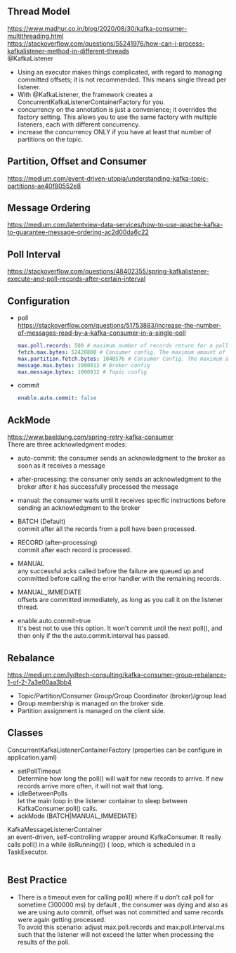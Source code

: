 ## Thread Model  
https://www.madhur.co.in/blog/2020/08/30/kafka-consumer-multithreading.html  
https://stackoverflow.com/questions/55241976/how-can-i-process-kafkalistener-method-in-different-threads  
@KafkaListener
- Using an executor makes things complicated, with regard to managing committed offsets; it is not recommended. This means single thread per listener.
- With @KafkaListener, the framework creates a ConcurrentKafkaListenerContainerFactory for you. 
- concurrency on the annotation is just a convenience; it overrides the factory setting. This allows you to use the same factory with multiple listeners, each with different concurrency.
- increase the concurrency ONLY if you have at least that number of partitions on the topic.

## Partition, Offset and Consumer
https://medium.com/event-driven-utopia/understanding-kafka-topic-partitions-ae40f80552e8

## Message Ordering
https://medium.com/latentview-data-services/how-to-use-apache-kafka-to-guarantee-message-ordering-ac2d00da6c22

## Poll Interval  
https://stackoverflow.com/questions/48402355/spring-kafkalistener-execute-and-poll-records-after-certain-interval  

## Configuration
- poll  
https://stackoverflow.com/questions/51753883/increase-the-number-of-messages-read-by-a-kafka-consumer-in-a-single-poll  
  ```yaml
  max.poll.records: 500 # maximum number of records return for a poll()
  fetch.max.bytes: 52428800 # Consumer config. The maximum amount of data the server should return for a fetch request.
  max.partition.fetch.bytes: 1048576 # Consumer Config. The maximum amount of data per-partition the server will return.
  message.max.bytes: 1000012 # Broker config
  max.message.bytes: 1000012 # Topic config
  ```
- commit
  ```yaml
  enable.auto.commit: false
  ```

## AckMode
https://www.baeldung.com/spring-retry-kafka-consumer  
There are three acknowledgment modes:  
- auto-commit: the consumer sends an acknowledgment to the broker as soon as it receives a message
- after-processing: the consumer only sends an acknowledgment to the broker after it has successfully processed the message
- manual: the consumer waits until it receives specific instructions before sending an acknowledgment to the broker

- BATCH (Default)  
  commit after all the records from a poll have been processed.
- RECORD (after-processing)  
  commit after each record is processed.
- MANUAL  
  any successful acks called before the failure are queued up and committed before calling the error handler with the remaining records.
- MANUAL_IMMEDIATE  
  offsets are committed immediately, as long as you call it on the listener thread.
- enable.auto.commit=true  
  It's best not to use this option. It won't commit until the next poll(), and then only if the the auto.commit.interval has passed.

## Rebalance  
https://medium.com/lydtech-consulting/kafka-consumer-group-rebalance-1-of-2-7a3e00aa3bb4  
- Topic/Partition/Consumer Group/Group Coordinator (broker)/group lead
- Group membership is managed on the broker side.
- Partition assignment is managed on the client side.

## Classes
ConcurrentKafkaListenerContainerFactory (properties can be configure in application.yaml)
- setPollTimeout  
Determine how long the poll() will wait for new records to arrive. If new records arrive more often, it will not wait that long.
- idleBetweenPolls  
let the main loop in the listener container to sleep between KafkaConsumer.poll() calls.
- ackMode (BATCH|MANUAL_IMMEDIATE)  

KafkaMessageListenerContainer  
an event-driven, self-controlling wrapper around KafkaConsumer. It really calls poll() in a while (isRunning()) { loop, which is scheduled in a TaskExecutor.  
```java
```

## Best Practice
- There is a timeout even for calling poll() where if u don’t call poll for sometime (300000 ms) by default , the consumer was dying and also as we are using auto commit, offset was not committed and same records were again getting processed.  
To avoid this scenario: adjust max.poll.records and max.poll.interval.ms such that the listener will not exceed the latter when processing the results of the poll.  
